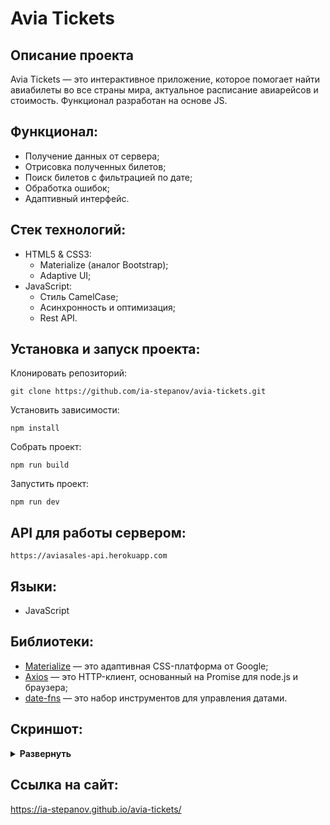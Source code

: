 # Avia Tickets

## Описание проекта
Avia Tickets — это интерактивное приложение, которое помогает найти авиабилеты во все страны мира, актуальное расписание авиарейсов и стоимость. Функционал разработан на основе JS.

## Функционал:
- Получение данных от сервера;
- Отрисовка полученных билетов;
- Поиск билетов с фильтрацией по дате;
- Обработка ошибок;
- Адаптивный интерфейс.

## Стек технологий:
- HTML5 & CSS3:
  - Materialize (аналог Bootstrap);
  - Adaptive UI;
- JavaScript:
  - Стиль CamelCase;
  - Асинхронность и оптимизация;
  - Rest API.

## Установка и запуск проекта:
Клонировать репозиторий:

    git clone https://github.com/ia-stepanov/avia-tickets.git

Установить зависимости:

    npm install

Собрать проект:

    npm run build

Запустить проект:

    npm run dev

## API для работы сервером:
    https://aviasales-api.herokuapp.com

## Языки:
- JavaScript

## Библиотеки:
- [Materialize](https://materializecss.com/) — это адаптивная CSS-платформа от Google;
- [Axios](https://axios-http.com/ru/docs/intro) — это HTTP-клиент, основанный на Promise для node.js и браузера;
- [date-fns](https://date-fns.org/) — это набор инструментов для управления датами.

## Скриншот:
<details><summary><b>Развернуть</b></summary>

[![avia-tickets](https://user-images.githubusercontent.com/86494748/185082475-1b3b7c45-c20b-4d4a-84aa-4d892e237587.jpg)](https://ia-stepanov.github.io/avia-tickets/)

</details>

## Ссылка на сайт:
https://ia-stepanov.github.io/avia-tickets/